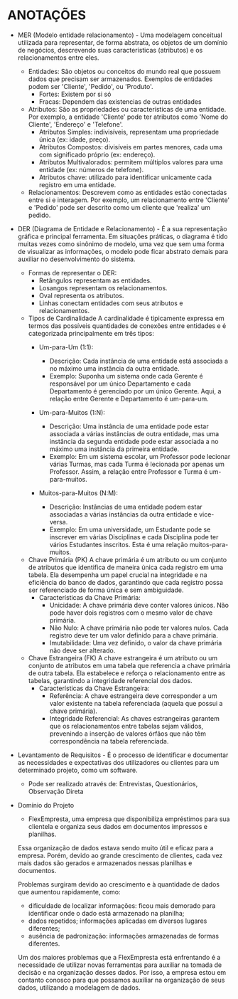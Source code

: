 # ANOTAÇÕES

- MER (Modelo entidade relacionamento) - Uma modelagem conceitual utilizada para representar, de forma abstrata, os objetos de um domínio de negócios, descrevendo suas características (atributos) e os relacionamentos entre eles.
    - Entidades: São objetos ou conceitos do mundo real que possuem dados que precisam ser armazenados. Exemplos de entidades podem ser 'Cliente', 'Pedido', ou 'Produto'.
        - Fortes: Existem por si só
        - Fracas: Dependem das existencias de outras entidades
    - Atributos: São as propriedades ou características de uma entidade. Por exemplo, a entidade 'Cliente' pode ter atributos como 'Nome do Cliente', 'Endereço' e 'Telefone'.
        - Atributos Simples: indivisíveis, representam uma propriedade única (ex: idade, preço).
        - Atributos Compostos: divisíveis em partes menores, cada uma com significado próprio (ex: endereço).
        - Atributos Multivalorados: permitem múltiplos valores para uma entidade (ex: números de telefone).
        - Atributos chave: utilizado para identificar unicamente cada registro em uma entidade.
    - Relacionamentos: Descrevem como as entidades estão conectadas entre si e interagem. Por exemplo, um relacionamento entre 'Cliente' e 'Pedido' pode ser descrito como um cliente que 'realiza' um pedido.

- DER (Diagrama de Entidade e Relacionamento) - É a sua representação gráfica e principal ferramenta. Em situações práticas, o diagrama é tido muitas vezes como sinônimo de modelo, uma vez que sem uma forma de visualizar as informações, o modelo pode ficar abstrato demais para auxiliar no desenvolvimento do sistema.
    - Formas de representar o DER: 
        - Retângulos representam as entidades.
        - Losangos representam os relacionamentos.
        - Oval representa os atributos.
        - Linhas conectam entidades com seus atributos e relacionamentos.
    - Tipos de Cardinalidade
        A cardinalidade é tipicamente expressa em termos das possíveis quantidades de conexões entre entidades e é categorizada principalmente em três tipos:
        - Um-para-Um (1:1):
            - Descrição: Cada instância de uma entidade está associada a no máximo uma instância da outra entidade.
            - Exemplo: Suponha um sistema onde cada Gerente é responsável por um único Departamento e cada Departamento é gerenciado por um único Gerente. Aqui, a relação entre Gerente e Departamento é um-para-um.
        - Um-para-Muitos (1:N):
            - Descrição: Uma instância de uma entidade pode estar associada a várias instâncias de outra entidade, mas uma instância da segunda entidade pode estar associada a no máximo uma instância da primeira entidade.
            - Exemplo: Em um sistema escolar, um Professor pode lecionar várias Turmas, mas cada Turma é lecionada por apenas um Professor. Assim, a relação entre Professor e Turma é um-para-muitos.

        - Muitos-para-Muitos (N:M):
            - Descrição: Instâncias de uma entidade podem estar associadas a várias instâncias da outra entidade e vice-versa.
            - Exemplo: Em uma universidade, um Estudante pode se inscrever em várias Disciplinas e cada Disciplina pode ter vários Estudantes inscritos. Esta é uma relação muitos-para-muitos.
    - Chave Primária (PK)
        A chave primária é um atributo ou um conjunto de atributos que identifica de maneira única cada registro em uma tabela. Ela desempenha um papel crucial na integridade e na eficiência do banco de dados, garantindo que cada registro possa ser referenciado de forma única e sem ambiguidade.
        - Características da Chave Primária:
            - Unicidade: A chave primária deve conter valores únicos. Não pode haver dois registros com o mesmo valor de chave primária.
            - Não Nulo: A chave primária não pode ter valores nulos. Cada registro deve ter um valor definido para a chave primária.
            - Imutabilidade: Uma vez definido, o valor da chave primária não deve ser alterado.
    - Chave Estrangeira (FK)
        A chave estrangeira é um atributo ou um conjunto de atributos em uma tabela que referencia a chave primária de outra tabela. Ela estabelece e reforça o relacionamento entre as tabelas, garantindo a integridade referencial dos dados.
        - Características da Chave Estrangeira:
            - Referência: A chave estrangeira deve corresponder a um valor existente na tabela referenciada (aquela que possui a chave primária).
            - Integridade Referencial: As chaves estrangeiras garantem que os relacionamentos entre tabelas sejam válidos, prevenindo a inserção de valores órfãos que não têm correspondência na tabela referenciada.

- Levantamento de Requisitos - É o processo de identificar e documentar as necessidades e expectativas dos utilizadores ou clientes para um determinado projeto, como um software.
    - Pode ser realizado através de: Entrevistas, Questionários, Observação Direta


- Domínio do Projeto 
    - FlexEmpresta, uma empresa que disponibiliza empréstimos para sua clientela e organiza seus dados em documentos impressos e planilhas.
    
    Essa organização de dados estava sendo muito útil e eficaz para a empresa. Porém, devido ao grande crescimento de clientes, cada vez mais dados são gerados e armazenados nessas planilhas e documentos.
    
    Problemas surgiram devido ao crescimento e à quantidade de dados que aumentou rapidamente, como:
    - dificuldade de localizar informações: ficou mais demorado para identificar onde o dado está armazenado na planilha;
    - dados repetidos; informações aplicadas em diversos lugares diferentes;
    - ausência de padronização: informações armazenadas de formas diferentes.
    
    Um dos maiores problemas que a FlexEmpresta está enfrentando é a necessidade de utilizar novas ferramentas para auxiliar na tomada de decisão e na organização desses dados.
    Por isso, a empresa estou em contanto conosco para que possamos auxiliar na organização de seus dados, utilizando a modelagem de dados.




